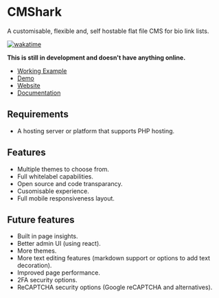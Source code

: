 # CMShark

A customisable, flexible and, self hostable flat file CMS for bio link lists.

[![wakatime](https://wakatime.com/badge/github/wclarkey/CMShark.svg)](https://wakatime.com/badge/github/wclarkey/CMShark)

**This is still in development and doesn't have anything online.**

- [Working Example](http://will.clarke.ml)
- [Demo](http://cmshark.com/demo)
- [Website](http://cmshark.com)
- [Documentation](http://docs.cmshark.com)

## Requirements

- A hosting server or platform that supports PHP hosting.

## Features

- Multiple themes to choose from.
- Full whitelabel capabilities.
- Open source and code transparancy.
- Cusomisable experience.
- Full mobile responsiveness layout.

## Future  features

- Built in page insights.
- Better admin UI (using react).
- More themes.
- More text editing features (markdown support or options to add text decoration).
- Improved page performance.
- 2FA security options.
- ReCAPTCHA security options (Google reCAPTCHA and alternatives).
